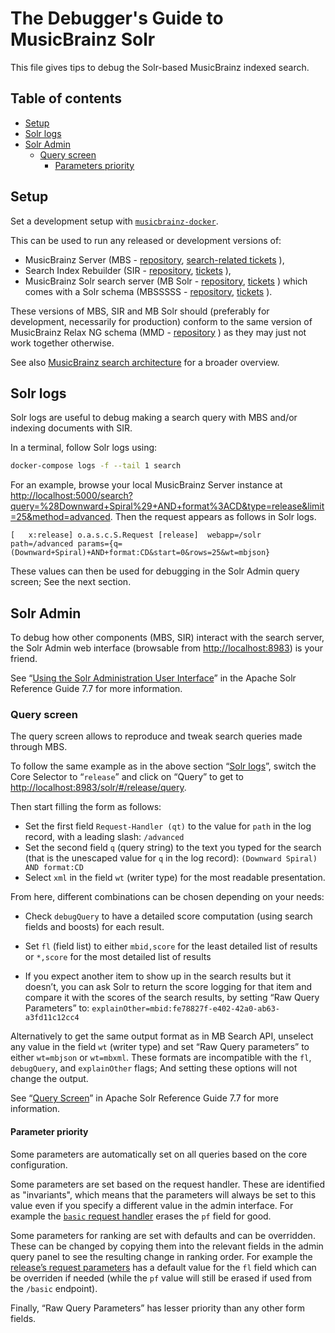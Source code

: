 The Debugger's Guide to MusicBrainz Solr
========================================

This file gives tips to debug the Solr-based MusicBrainz indexed search.

Table of contents
-----------------

<!-- toc -->

- [Setup](#setup)
- [Solr logs](#solr-logs)
- [Solr Admin](#solr-admin)
  * [Query screen](#query-screen)
    + [Parameters priority](#parameters-priority)

<!-- tocstop -->

Setup
-----

Set a development setup with [`musicbrainz-docker`](https://github.com/metabrainz/musicbrainz-docker).

This can be used to run any released or development versions of:
* MusicBrainz Server (MBS -
[repository](https://github.com/metabrainz/musicbrainz-server/),
[search-related tickets](https://tickets.metabrainz.org/issues/?jql=project%20%3D%20MBS%20AND%20component%20%3D%20Search%20AND%20status%20!%3D%20Closed)
),
* Search Index Rebuilder (SIR -
[repository](https://github.com/metabrainz/sir/),
[tickets](https://tickets.metabrainz.org/issues/?jql=project%20%3D%20SEARCH%20AND%20component%20%3D%20Indexer%20AND%20status%20!%3D%20Closed)
),
* MusicBrainz Solr search server (MB Solr -
[repository](https://github.com/metabrainz/mb-solr/),
[tickets](https://tickets.metabrainz.org/issues/?jql=project%20%3D%20SEARCH%20AND%20component%20%3D%20%22Response%20Writer%22%20AND%20status%20!%3D%20Closed)
)
which comes with a Solr schema (MBSSSSS -
[repository](https://github.com/metabrainz/mbsssss/),
[tickets](https://tickets.metabrainz.org/issues/?jql=project%20%3D%20SEARCH%20AND%20component%20%3D%20Schema%20AND%20status%20!%3D%20Closed)
).

These versions of MBS, SIR and MB Solr should
(preferably for development, necessarily for production)
conform to the same version of MusicBrainz Relax NG schema (MMD -
[repository](https://github.com/metabrainz/mmd-schema)
) as they may just not work together otherwise.

See also [MusicBrainz search architecture](https://musicbrainz.org/doc/Development/Search_Architecture) for a broader overview.

Solr logs
---------

Solr logs are useful to debug making a search query with MBS and/or indexing documents with SIR.

In a terminal, follow Solr logs using:

```sh
docker-compose logs -f --tail 1 search
```

For an example, browse your local MusicBrainz Server instance at
<http://localhost:5000/search?query=%28Downward+Spiral%29+AND+format%3ACD&type=release&limit=25&method=advanced>.
Then the request appears as follows in Solr logs.
```
[   x:release] o.a.s.c.S.Request [release]  webapp=/solr path=/advanced params={q=(Downward+Spiral)+AND+format:CD&start=0&rows=25&wt=mbjson}
```

These values can then be used for debugging in the Solr Admin query screen; See the next section.

Solr Admin
----------

To debug how other components (MBS, SIR) interact with the search server,
the Solr Admin web interface (browsable from <http://localhost:8983>) is your friend.

See “[Using the Solr Administration User Interface](https://solr.apache.org/guide/7_7/using-the-solr-administration-user-interface.html)”
in the Apache Solr Reference Guide 7.7 for more information.

### Query screen

The query screen allows to reproduce and tweak search queries made through MBS.

To follow the same example as in the above section “[Solr logs](#solr-logs)”,
switch the Core Selector to “`release`” and click on “Query” to get to
<http://localhost:8983/solr/#/release/query>.

Then start filling the form as follows:
* Set the first field `Request-Handler (qt)`
  to the value for `path` in the log record, with a leading slash:
  `/advanced`
* Set the second field `q` (query string)
  to the text you typed for the search
  (that is the unescaped value for `q` in the log record):
  `(Downward Spiral) AND format:CD`
* Select `xml` in the field `wt` (writer type) for the most readable presentation.

From here, different combinations can be chosen depending on your needs:

* Check `debugQuery` to have a detailed score computation (using search fields and boosts) for each result.

* Set `fl` (field list) to
  either `mbid,score` for the least detailed list of results
  or `*,score` for the most detailed list of results

* If you expect another item to show up in the search results but it doesn’t,
  you can ask Solr to return the score logging for that item
  and compare it with the scores of the search results,
  by setting “Raw Query Parameters” to:
  `explainOther=mbid:fe78827f-e402-42a0-ab63-a3fd11c12cc4`

Alternatively to get the same output format as in MB Search API,
unselect any value in the field `wt` (writer type) and
set “Raw Query parameters” to either `wt=mbjson` or `wt=mbxml`.
These formats are incompatible with the `fl`, `debugQuery`, and `explainOther` flags;
And setting these options will not change the output.

See “[Query Screen](https://solr.apache.org/guide/7_7/query-screen.html#query-screen)”
in Apache Solr Reference Guide 7.7 for more information.

#### Parameter priority

Some parameters are automatically set on all queries based on the core configuration.

Some parameters are set based on the request handler.
These are identified as "invariants", which means that the parameters will always be set to this value even if you specify a different value in the admin interface.
For example the [`basic` request handler](https://github.com/metabrainz/mbsssss/blob/v-2021-05-14/common/requestHandler-basic.xml) erases the `pf` field for good.

Some parameters for ranking are set with defaults and can be overridden.
These can be changed by copying them into the relevant fields in the admin query panel to see the resulting change in ranking order.
For example the [release’s request parameters](https://github.com/metabrainz/mbsssss/blob/v-2021-05-14/release/conf/request-params.xml)
has a default value for the `fl` field which can be overriden if needed
(while the `pf` value will still be erased if used from the `/basic` endpoint).

Finally, “Raw Query Parameters” has lesser priority than any other form fields.
